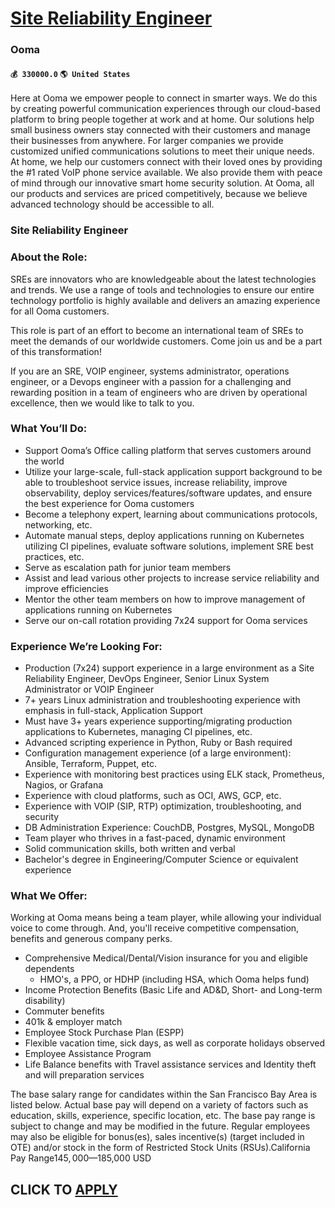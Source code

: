 # [Site Reliability Engineer](https://www.remotewlb.com/apply/site-reliability-engineer-62987)  
### Ooma  
#### `💰 330000.0` `🌎 United States`  

Here at Ooma we empower people to connect in smarter ways. We do this by creating powerful communication experiences through our cloud-based platform to bring people together at work and at home. Our solutions help small business owners stay connected with their customers and manage their businesses from anywhere. For larger companies we provide customized unified communications solutions to meet their unique needs. At home, we help our customers connect with their loved ones by providing the #1 rated VoIP phone service available. We also provide them with peace of mind through our innovative smart home security solution. At Ooma, all our products and services are priced competitively, because we believe advanced technology should be accessible to all.

### Site Reliability Engineer

### About the Role:

SREs are innovators who are knowledgeable about the latest technologies and trends. We use a range of tools and technologies to ensure our entire technology portfolio is highly available and delivers an amazing experience for all Ooma customers.

This role is part of an effort to become an international team of SREs to meet the demands of our worldwide customers. Come join us and be a part of this transformation!

If you are an SRE, VOIP engineer, systems administrator, operations engineer, or a Devops engineer with a passion for a challenging and rewarding position in a team of engineers who are driven by operational excellence, then we would like to talk to you.

### What You’ll Do:

  * Support Ooma’s Office calling platform that serves customers around the world
  * Utilize your large-scale, full-stack application support background to be able to troubleshoot service issues, increase reliability, improve observability, deploy services/features/software updates, and ensure the best experience for Ooma customers 
  * Become a telephony expert, learning about communications protocols, networking, etc. 
  * Automate manual steps, deploy applications running on Kubernetes utilizing CI pipelines, evaluate software solutions, implement SRE best practices, etc. 
  * Serve as escalation path for junior team members 
  * Assist and lead various other projects to increase service reliability and improve efficiencies 
  * Mentor the other team members on how to improve management of applications running on Kubernetes 
  * Serve our on-call rotation providing 7x24 support for Ooma services 

### Experience We’re Looking For:

  * Production (7x24) support experience in a large environment as a Site Reliability Engineer, DevOps Engineer, Senior Linux System Administrator or VOIP Engineer 
  * 7+ years Linux administration and troubleshooting experience with emphasis in full-stack, Application Support 
  * Must have 3+ years experience supporting/migrating production applications to Kubernetes, managing CI pipelines, etc.
  * Advanced scripting experience in Python, Ruby or Bash required
  * Configuration management experience (of a large environment): Ansible, Terraform, Puppet, etc. 
  * Experience with monitoring best practices using ELK stack, Prometheus, Nagios, or Grafana 
  * Experience with cloud platforms, such as OCI, AWS, GCP, etc. 
  * Experience with VOIP (SIP, RTP) optimization, troubleshooting, and security 
  * DB Administration Experience: CouchDB, Postgres, MySQL, MongoDB 
  * Team player who thrives in a fast-paced, dynamic environment 
  * Solid communication skills, both written and verbal 
  * Bachelor's degree in Engineering/Computer Science or equivalent experience 

### What We Offer:

Working at Ooma means being a team player, while allowing your individual voice to come through. And, you'll receive competitive compensation, benefits and generous company perks.

  * Comprehensive Medical/Dental/Vision insurance for you and eligible dependents 
    * HMO's, a PPO, or HDHP (including HSA, which Ooma helps fund) 
  * Income Protection Benefits (Basic Life and AD&D, Short- and Long-term disability)
  * Commuter benefits 
  * 401k & employer match
  * Employee Stock Purchase Plan (ESPP)
  * Flexible vacation time, sick days, as well as corporate holidays observed
  * Employee Assistance Program
  * Life Balance benefits with Travel assistance services and Identity theft and will preparation services 

The base salary range for candidates within the San Francisco Bay Area is listed below. Actual base pay will depend on a variety of factors such as education, skills, experience, specific location, etc. The base pay range is subject to change and may be modified in the future. Regular employees may also be eligible for bonus(es), sales incentive(s) (target included in OTE) and/or stock in the form of Restricted Stock Units (RSUs).California Pay Range$145,000—$185,000 USD  
## CLICK TO [APPLY](https://www.remotewlb.com/apply/site-reliability-engineer-62987)

